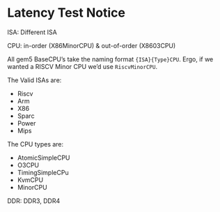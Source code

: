 # Latency Test Notice

ISA: Different ISA

CPU: in-order (X86MinorCPU) & out-of-order (X8603CPU)

All gem5 BaseCPU’s take the naming format `{ISA}{Type}CPU`. Ergo, if we wanted a RISCV Minor CPU we’d use `RiscvMinorCPU`.

The Valid ISAs are:

- Riscv
- Arm
- X86
- Sparc
- Power
- Mips

The CPU types are:

- AtomicSimpleCPU
- O3CPU
- TimingSimpleCPu
- KvmCPU
- MinorCPU

DDR: DDR3, DDR4

